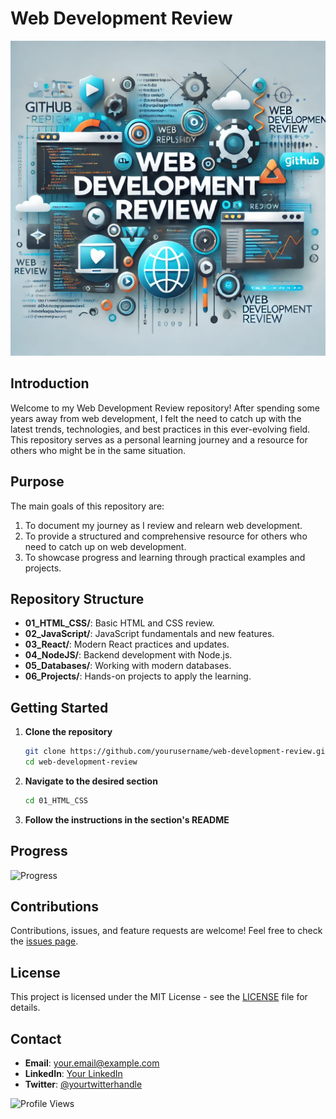 # Web Development Review

![Web Development](images/1.webp)

## Introduction

Welcome to my Web Development Review repository! After spending some years away from web development, I felt the need to catch up with the latest trends, technologies, and best practices in this ever-evolving field. This repository serves as a personal learning journey and a resource for others who might be in the same situation.

## Purpose

The main goals of this repository are:

1. To document my journey as I review and relearn web development.
2. To provide a structured and comprehensive resource for others who need to catch up on web development.
3. To showcase progress and learning through practical examples and projects.

## Repository Structure

- **01_HTML_CSS/**: Basic HTML and CSS review.
- **02_JavaScript/**: JavaScript fundamentals and new features.
- **03_React/**: Modern React practices and updates.
- **04_NodeJS/**: Backend development with Node.js.
- **05_Databases/**: Working with modern databases.
- **06_Projects/**: Hands-on projects to apply the learning.

## Getting Started

1. **Clone the repository**

   ```bash
   git clone https://github.com/yourusername/web-development-review.git
   cd web-development-review
   ```

2. **Navigate to the desired section**

   ```bash
   cd 01_HTML_CSS
   ```

3. **Follow the instructions in the section's README**

## Progress

![Progress](https://progress-bar.dev/5/)

## Contributions

Contributions, issues, and feature requests are welcome! Feel free to check the [issues page](https://github.com/sadmad/web-development-review/issues).

## License

This project is licensed under the MIT License - see the [LICENSE](LICENSE) file for details.

## Contact

- **Email**: your.email@example.com
- **LinkedIn**: [Your LinkedIn](www.linkedin.com/in/sarmad-rezayat)
- **Twitter**: [@yourtwitterhandle](https://x.com/SadMadR)

![Profile Views](https://komarev.com/ghpvc/?username=yourusername&color=blue&style=flat)
